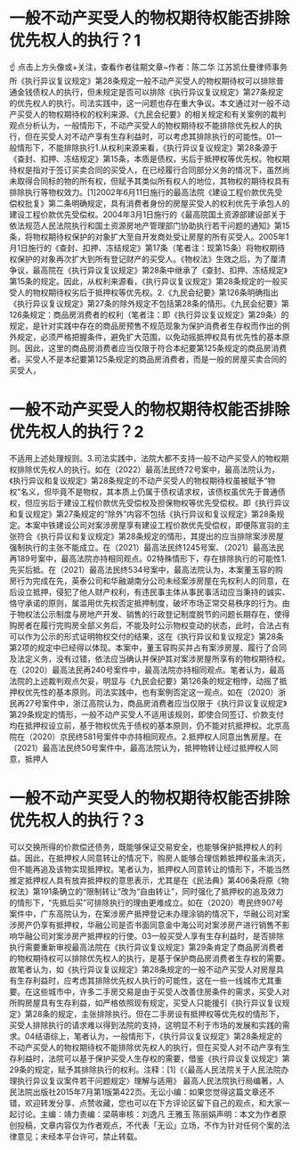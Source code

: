 #  一般不动产买受人的物权期待权能否排除优先权人的执行？1

☝ 点击上方头像或+关注，查看作者往期文章~作者：陈二华 江苏凯仕曼律师事务所《执行异议复议规定》第28条规定一般不动产买受人的物权期待权可以排除普通金钱债权人的执行，但未规定是否可以排除《执行异议复议规定》第27条规定的优先权人的执行。司法实践中，这一问题也存在重大争议。本文通过对一般不动产买受人的物权期待权的权利来源、《九民会纪要》的相关规定和有关案例的裁判观点分析认为，一般情形下，不动产买受人的物权期待权不能排除优先权人的执行，但在买受人对不动产享有生存利益时，可以考虑其排除执行的可能性。01一般情形下，不能排除执行1.从权利来源来看，《执行异议复议规定》第28条源于《查封、扣押、冻结规定》第15条，本质是债权，劣后于抵押权等优先权。物权期待权是指对于签订买卖合同的买受人，在已经履行合同部分义务的情况下，虽然尚未取得合同标的物的所有权，但赋予其类似所有权人的地位，其物权的期待权具有排除执行等物权效力。[1]2002年6月11日施行的最高法院《建设工程价款优先受偿权批复》第二条明确规定，具有消费者身份的房屋买受人的权利优先于承包人的建设工程价款优先受偿权。2004年3月1日施行的《最高院国土资源部建设部关于依法规范人民法院执行和国土资源房地产管理部门协助执行若干问题的通知》第15条，将物权期待权保护的对象扩大至自开发商处受让房屋的所有买受人。2005年1月1日施行的《查封、扣押、冻结规定》第17条（笔者注：现第15条）将物权期待权保护的对象再次扩大到所有登记财产的买受人。《物权法》生效之后，为了厘清争议，最高院在《执行异议复议规定》第28条中继承了《查封、扣押、冻结规定》第15条的规定。因此，从权利来源看，《执行异议复议规定》第28条规定的一般买受人的物权期待权劣后于抵押权等优先权。2.《九民会纪要》第126条明确指出《执行异议复议规定》第27条的除外规定不包括第28条的情形。《九民会纪要》第126条规定：商品房消费者的权利（笔者注：即《执行异议复议规定》第29条）的规定，是针对实践中存在的商品房预售不规范现象为保护消费者生存权而作出的例外规定，必须严格把握条件，避免扩大范围，以免动摇抵押权具有优先性的基本原则。因此，这里的商品房消费者应当仅限于符合本纪要第125条规定的商品房消费者。买受人不是本纪要第125条规定的商品房消费者，而是一般的房屋买卖合同的买受人，

#  一般不动产买受人的物权期待权能否排除优先权人的执行？2

不适用上述处理规则。3.司法实践中，法院大都不支持一般不动产买受人的物权期权排除优先权人的执行。如在（2022）最高法民终72号案中，最高法院认为，《执行异议和复议规定》第28条规定的不动产买受人的物权期待权虽被赋予“物权”名义，但毕竟不是物权，其本质上仍属于债权请求权，该债权虽优先于普通债权，但应劣后于建设工程价款优先受偿权及担保物权等优先受偿权。即《执行异议和复议规定》第27条规定的“除外”内容不包括《执行异议和复议规定》第28条规定。本案中铁建设公司对案涉房屋享有建设工程价款优先受偿权，即便陈宣羽的主张符合《执行异议和复议规定》第28条规定的情形，其提出的应当排除案涉房屋强制执行的主张不能成立。在（2021）最高法民终1245号案、（2021）最高法民再189号案中，最高法院亦持相同观点。02特殊情形下，存在排除执行的可能性1.先买后抵。在（2021）最高法民终534号案中，最高法院认为，本案董玉容的购房行为完成在先，英泰公司和华融湖南分公司未经案涉房屋在先权利人的同意，在后设立抵押，侵犯了他人财产权利，有违民事主体从事民事活动应当秉持的诚实、恪守承诺的原则，属滥用优先权否定抵押制度，破坏市场正常交易秩序的行为。由于物权法公示制度与房地产开发、销售的行政登记制度脱节的问题长期存在，使得购房者在履行完购房全部义务后，不能及时公示物权变动的状态，此时，合法占有可以作为公示的形式证明物权交付的结果，这在《执行异议和复议规定》第28条第2项的规定中已经得以体现。本案中，董玉容购买并占有案涉房屋、履行了合同及法定义务，没有过错，依法应当确认并保护其对案涉房屋所享有的物权期待权。在（2020）最高法民再240号案件中，最高法院亦持相同观点。笔者认为，最高法院的上述裁判观点欠妥，明显与《九民会纪要》第126条的规定相悖，动摇了抵押权优先性的基本原则。司法实践中，也有案例否定这一观点。如在（2020）浙民再27号案件中，浙江高院认为，商品房消费者应当仅限于《执行异议复议规定》第29条规定的情形，一般不动产买受人不适用该规则，即使合同签订、价款支付均在抵押权设立前，基于物权优先于债权的基本原则，仍不能对抗抵押权。北京高院在（2020）京民终581号案件中亦持相同观点。2.抵押权人同意出售房屋。在（2021）最高法民终50号案件中，最高法院认为，抵押物转让经过抵押权人同意，抵押人

#  一般不动产买受人的物权期待权能否排除优先权人的执行？3

可以交换所得的价款偿还债务，既能够保证交易安全，也能够保护抵押权人的利益。因此，在抵押权人同意转让的情况下，购房人能够合理信赖抵押权虽未消灭，但不能再追及该物实现抵押权。笔者认为，抵押权人同意转让的情形下，不能当然推定抵押权人具有放弃抵押权的意思表示，尤其是在《民法典》第406条将原《物权法》第191条确立的“限制转让”改为“自由转让”，同时强化了抵押权的追及效力的情形下，“先抵后买”可排除执行的理由更难成立。如在（2020）粤民终907号案件中，广东高院认为，在案涉房产抵押登记未办理涂销的情况下，华融公司对案涉房产仍享有抵押权，华融公司是否书面同意金中海公司对案涉房产进行销售不影响华融公司对案涉房产抵押权的行使。03一般买受人享有生存利益时，是否排除执行需要重新审视最高法院在《执行异议复议规定》第29条肯定了商品房消费者的物权期待权可以排除优先权人的执行，是基于保护商品房消费者生存权的需要。故笔者认为，如《执行异议复议规定》第28条规定的一般不动产买受人对房屋具有生存利益时，应考虑其排除优先权人执行的可能性，这在一些一线城市尤其重要。在这些城市中，许多二手房交易是由于买受人改善住房条件的需求，买受人对所购房屋具有生存利益，如严格依照现有规定，买受人只能援引《执行异议复议规定》第28条的规定，主张排除执行。但在二手房设有抵押权等优先权的情形下，买受人排除执行的请求难以得到法院的支持，这明显不利于市场的发展和实践的需求。04结语综上，笔者认为，一般情形下，《执行异议复议规定》第28条规定的不动产买受人的物权期待权不能排除优先权人的执行，但在买受人对不动产享有生存利益时，法院可以基于保护买受人生存权的需要，借鉴《执行异议复议规定》第29条的规定，赋予其排除执行的权利。注释：[1]《〈最高人民法院关于人民法院办理执行异议复议案件若干问题规定〉理解与适用》 最高人民法院执行局编著，人民法院出版社2015年7月第1版第422页。无讼小编：如果您觉得这篇文章还不错，欢迎转发分享、点赞收藏，您也可以在下方评论区留下自己的观点，和大家一起讨论。主编：靖力责编：梁萌审核：刘逸凡 王雅玉 陈丽娟声明：本文为作者原创投稿，文章内容仅为作者观点，不代表「无讼」立场，不作为针对任何个案的法律意见；未经本平台许可，禁止转载。


